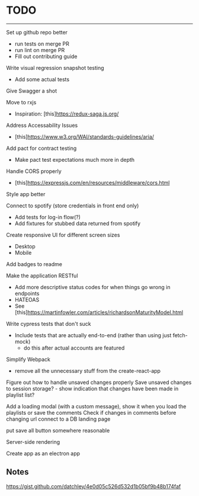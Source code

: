 
# TODO

---

Set up github repo better

- run tests on merge PR
- run lint on merge PR
- Fill out contributing guide

Write visual regression snapshot testing

- Add some actual tests

Give Swagger a shot

Move to rxjs

- Inspiration: [this]<https://redux-saga.js.org/>

Address Accessability Issues

- [this]<https://www.w3.org/WAI/standards-guidelines/aria/>

Add pact for contract testing

- Make pact test expectations much more in depth

Handle CORS properly

- [this]<https://expressjs.com/en/resources/middleware/cors.html>

Style app better

Connect to spotify (store credentials in front end only)

- Add tests for log-in flow(?)
- Add fixtures for stubbed data returned from spotify

Create responsive UI for different screen sizes

- Desktop
- Mobile

Add badges to readme

Make the application RESTful

- Add more descriptive status codes for when things go wrong in endpoints
- HATEOAS
- See [this]<https://martinfowler.com/articles/richardsonMaturityModel.html>

Write cypress tests that don't suck

- Include tests that are actually end-to-end (rather than using just fetch-mock)
  - do this after actual accounts are featured

Simplify Webpack

- remove all the unnecessary stuff from the create-react-app

Figure out how to handle unsaved changes properly
  Save unsaved changes to session storage? - show indication that changes have been made in playlist list?

Add a loading modal (with a custom message), show it when you load the playlists or save the comments
Check if changes in comments before changing url
connect to a DB
landing page

put save all button somewhere reasonable

Server-side rendering

Create app as an electron app

## Notes

<https://gist.github.com/datchley/4e0d05c526d532d1b05bf9b48b174faf>
